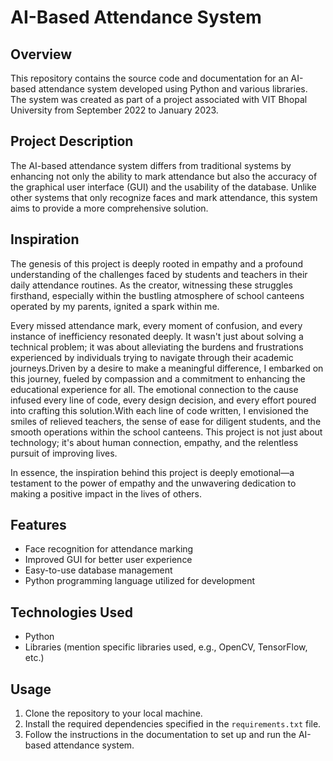 # AI-Based Attendance System

## Overview
This repository contains the source code and documentation for an AI-based attendance system developed using Python and various libraries. The system was created as part of a project associated with VIT Bhopal University from September 2022 to January 2023.

## Project Description
The AI-based attendance system differs from traditional systems by enhancing not only the ability to mark attendance but also the accuracy of the graphical user interface (GUI) and the usability of the database. Unlike other systems that only recognize faces and mark attendance, this system aims to provide a more comprehensive solution.

## Inspiration
The genesis of this project is deeply rooted in empathy and a profound understanding of the challenges faced by students and teachers in their daily attendance routines. As the creator, witnessing these struggles firsthand, especially within the bustling atmosphere of school canteens operated by my parents, ignited a spark within me.

Every missed attendance mark, every moment of confusion, and every instance of inefficiency resonated deeply. It wasn't just about solving a technical problem; it was about alleviating the burdens and frustrations experienced by individuals trying to navigate through their academic journeys.Driven by a desire to make a meaningful difference, I embarked on this journey, fueled by compassion and a commitment to enhancing the educational experience for all. The emotional connection to the cause infused every line of code, every design decision, and every effort poured into crafting this solution.With each line of code written, I envisioned the smiles of relieved teachers, the sense of ease for diligent students, and the smooth operations within the school canteens. This project is not just about technology; it's about human connection, empathy, and the relentless pursuit of improving lives.

In essence, the inspiration behind this project is deeply emotional—a testament to the power of empathy and the unwavering dedication to making a positive impact in the lives of others.

## Features
- Face recognition for attendance marking
- Improved GUI for better user experience
- Easy-to-use database management
- Python programming language utilized for development

## Technologies Used
- Python
- Libraries (mention specific libraries used, e.g., OpenCV, TensorFlow, etc.)

## Usage
1. Clone the repository to your local machine.
2. Install the required dependencies specified in the `requirements.txt` file.
3. Follow the instructions in the documentation to set up and run the AI-based attendance system.

